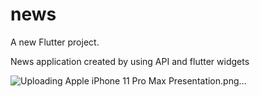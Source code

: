 # news

A new Flutter project.

News application created by using API and flutter widgets

![Uploading Apple iPhone 11 Pro Max Presentation.png…]()

